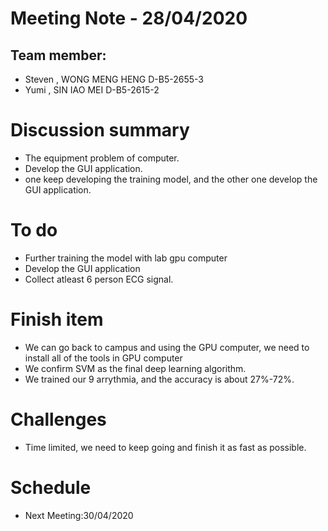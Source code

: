 # Meeting Note - 28/04/2020

## Team member:
- Steven , WONG MENG HENG D-B5-2655-3
- Yumi   , SIN IAO MEI    D-B5-2615-2

# Discussion summary
- The equipment problem of computer.
- Develop the GUI application.
- one keep developing the training model, and the other one develop the GUI application.

# To do
- Further training the model with lab gpu computer
- Develop the GUI application
- Collect atleast 6 person ECG signal.

# Finish item
- We can go back to campus and using the GPU computer, we need to install all of the tools in GPU computer
- We confirm SVM as the final deep learning algorithm.
- We trained our 9 arrythmia, and the accuracy is about 27%-72%.

# Challenges
- Time limited, we need to keep going and finish it as fast as possible.

# Schedule
- Next Meeting:30/04/2020
